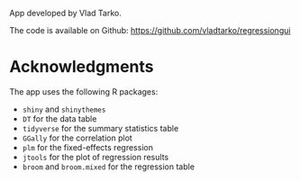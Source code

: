 App developed by Vlad Tarko.

The code is available on Github: <https://github.com/vladtarko/regressiongui>

# Acknowledgments

The app uses the following R packages: 

- `shiny` and `shinythemes`
- `DT` for the data table
- `tidyverse` for the summary statistics table
- `GGally` for the correlation plot
- `plm` for the fixed-effects regression
- `jtools` for the plot of regression results
- `broom` and `broom.mixed` for the regression table